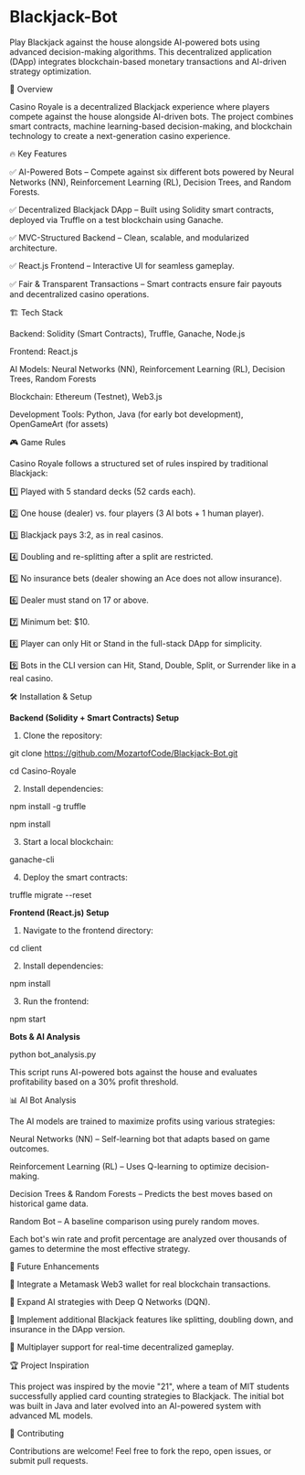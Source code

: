 # Blackjack-Bot

Play Blackjack against the house alongside AI-powered bots using advanced decision-making algorithms. This decentralized application (DApp) integrates blockchain-based monetary transactions and AI-driven strategy optimization.


📌 Overview

Casino Royale is a decentralized Blackjack experience where players compete against the house alongside AI-driven bots. The project combines smart contracts, machine learning-based decision-making, and blockchain technology to create a next-generation casino experience.


🔥 Key Features

✅ AI-Powered Bots – Compete against six different bots powered by Neural Networks (NN), Reinforcement Learning (RL), Decision Trees, and Random Forests.

✅ Decentralized Blackjack DApp – Built using Solidity smart contracts, deployed via Truffle on a test blockchain using Ganache.

✅ MVC-Structured Backend – Clean, scalable, and modularized architecture.

✅ React.js Frontend – Interactive UI for seamless gameplay.

✅ Fair & Transparent Transactions – Smart contracts ensure fair payouts and decentralized casino operations.


🏗️ Tech Stack

Backend: Solidity (Smart Contracts), Truffle, Ganache, Node.js

Frontend: React.js

AI Models: Neural Networks (NN), Reinforcement Learning (RL), Decision Trees, Random Forests

Blockchain: Ethereum (Testnet), Web3.js

Development Tools: Python, Java (for early bot development), OpenGameArt (for assets)



🎮 Game Rules

Casino Royale follows a structured set of rules inspired by traditional Blackjack:

1️⃣ Played with 5 standard decks (52 cards each).

2️⃣ One house (dealer) vs. four players (3 AI bots + 1 human player).

3️⃣ Blackjack pays 3:2, as in real casinos.

4️⃣ Doubling and re-splitting after a split are restricted.

5️⃣ No insurance bets (dealer showing an Ace does not allow insurance).

6️⃣ Dealer must stand on 17 or above.

7️⃣ Minimum bet: $10.

8️⃣ Player can only Hit or Stand in the full-stack DApp for simplicity.

9️⃣ Bots in the CLI version can Hit, Stand, Double, Split, or Surrender like in a real casino.




🛠️ Installation & Setup


**Backend (Solidity + Smart Contracts) Setup**

1. Clone the repository:
   
git clone https://github.com/MozartofCode/Blackjack-Bot.git

cd Casino-Royale

2. Install dependencies:
   
npm install -g truffle

npm install

3. Start a local blockchain:
   
ganache-cli


4. Deploy the smart contracts:
   
truffle migrate --reset



**Frontend (React.js) Setup**


1. Navigate to the frontend directory:
   
cd client


2. Install dependencies:
   
npm install


3. Run the frontend:
   
npm start



**Bots & AI Analysis**

python bot_analysis.py

This script runs AI-powered bots against the house and evaluates profitability based on a 30% profit threshold.


📊 AI Bot Analysis

The AI models are trained to maximize profits using various strategies:

Neural Networks (NN) – Self-learning bot that adapts based on game outcomes.

Reinforcement Learning (RL) – Uses Q-learning to optimize decision-making.

Decision Trees & Random Forests – Predicts the best moves based on historical game data.

Random Bot – A baseline comparison using purely random moves.

Each bot's win rate and profit percentage are analyzed over thousands of games to determine the most effective strategy.



🚧 Future Enhancements

🔹 Integrate a Metamask Web3 wallet for real blockchain transactions.

🔹 Expand AI strategies with Deep Q Networks (DQN).

🔹 Implement additional Blackjack features like splitting, doubling down, and insurance in the DApp version.

🔹 Multiplayer support for real-time decentralized gameplay.



🏆 Project Inspiration

This project was inspired by the movie "21", where a team of MIT students successfully applied card counting strategies to Blackjack. The initial bot was built in Java and later evolved into an AI-powered system with advanced ML models.


🤝 Contributing

Contributions are welcome! Feel free to fork the repo, open issues, or submit pull requests.
